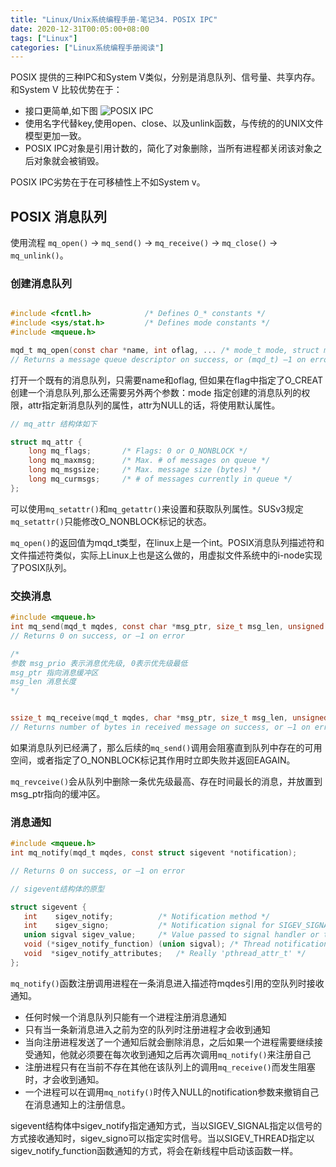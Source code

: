 ```yaml
---
title: "Linux/Unix系统编程手册-笔记34. POSIX IPC"
date: 2020-12-31T00:05:00+08:00
tags: ["Linux"]
categories: ["Linux系统编程手册阅读"]
---
```


POSIX 提供的三种IPC和System V类似，分别是消息队列、信号量、共享内存。  
和System V 比较优势在于：
- 接口更简单,如下图
![POSIX IPC](/img/the-linux-programming-interface-s34/POSIX_IPC.png)
- 使用名字代替key,使用open、close、以及unlink函数，与传统的的UNIX文件模型更加一致。
- POSIX IPC对象是引用计数的，简化了对象删除，当所有进程都关闭该对象之后对象就会被销毁。

POSIX IPC劣势在于在可移植性上不如System v。  


## POSIX 消息队列

使用流程 `mq_open()` -> `mq_send()` -> `mq_receive()` -> `mq_close()` -> `mq_unlink()`。

### 创建消息队列

```c

#include <fcntl.h>            /* Defines O_* constants */
#include <sys/stat.h>         /* Defines mode constants */
#include <mqueue.h>

mqd_t mq_open(const char *name, int oflag, ... /* mode_t mode, struct mq_attr *attr */);
// Returns a message queue descriptor on success, or (mqd_t) –1 on error
```

打开一个既有的消息队列，只需要name和oflag, 但如果在flag中指定了O_CREAT创建一个消息队列,那么还需要另外两个参数：mode 指定创建的消息队列的权限，attr指定新消息队列的属性，attr为NULL的话，将使用默认属性。

```c
// mq_attr 结构体如下

struct mq_attr {
    long mq_flags;       /* Flags: 0 or O_NONBLOCK */
    long mq_maxmsg;      /* Max. # of messages on queue */
    long mq_msgsize;     /* Max. message size (bytes) */
    long mq_curmsgs;     /* # of messages currently in queue */
};

```
可以使用`mq_setattr()`和`mq_getattr()`来设置和获取队列属性。SUSv3规定`mq_setattr()`只能修改O_NONBLOCK标记的状态。  

`mq_open()`的返回值为mqd_t类型，在linux上是一个int。POSIX消息队列描述符和文件描述符类似，实际上Linux上也是这么做的，用虚拟文件系统中的i-node实现了POSIX队列。



### 交换消息


```c
#include <mqueue.h>
int mq_send(mqd_t mqdes, const char *msg_ptr, size_t msg_len, unsigned int msg_prio);
// Returns 0 on success, or –1 on error

/* 
参数 msg_prio 表示消息优先级, 0表示优先级最低
msg_ptr 指向消息缓冲区
msg_len 消息长度
*/


ssize_t mq_receive(mqd_t mqdes, char *msg_ptr, size_t msg_len, unsigned int *msg_prio);
// Returns number of bytes in received message on success, or –1 on error
```

如果消息队列已经满了，那么后续的`mq_send()`调用会阻塞直到队列中存在的可用空间，或者指定了O_NONBLOCK标记其作用时立即失败并返回EAGAIN。  

`mq_revceive()`会从队列中删除一条优先级最高、存在时间最长的消息，并放置到msg_ptr指向的缓冲区。




### 消息通知

 ```c
 #include <mqueue.h>
 int mq_notify(mqd_t mqdes, const struct sigevent *notification);
 
 // Returns 0 on success, or –1 on error

// sigevent结构体的原型

struct sigevent {    
    int    sigev_notify;          /* Notification method */    
    int    sigev_signo;           /* Notification signal for SIGEV_SIGNAL */    
    union sigval sigev_value;     /* Value passed to signal handler or thread function */    
    void (*sigev_notify_function) (union sigval); /* Thread notification function */    
    void  *sigev_notify_attributes;   /* Really 'pthread_attr_t' */
};

 ```
`mq_notify()`函数注册调用进程在一条消息进入描述符mqdes引用的空队列时接收通知。  

- 任何时候一个消息队列只能有一个进程注册消息通知
- 只有当一条新消息进入之前为空的队列时注册进程才会收到通知
- 当向注册进程发送了一个通知后就会删除消息，之后如果一个进程需要继续接受通知，他就必须要在每次收到通知之后再次调用`mq_notify()`来注册自己
- 注册进程只有在当前不存在其他在该队列上的调用`mq_receive()`而发生阻塞时，才会收到通知。
- 一个进程可以在调用`mq_notify()`时传入NULL的notification参数来撤销自己在消息通知上的注册信息。


sigevent结构体中sigev_notify指定通知方式，当以SIGEV_SIGNAL指定以信号的方式接收通知时，sigev_signo可以指定实时信号。当以SIGEV_THREAD指定以sigev_notify_function函数通知的方式，将会在新线程中启动该函数一样。  


